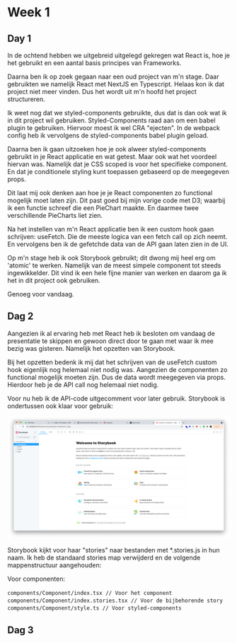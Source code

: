 # Week 1

## Day 1
In de ochtend hebben we uitgebreid uitgelegd gekregen wat
React is, hoe je het gebruikt en een aantal basis principes
van Frameworks.

Daarna ben ik op zoek gegaan naar een oud project van m'n stage.
Daar gebruikten we namelijk React met NextJS en Typescript. Helaas
kon ik dat project niet meer vinden. Dus het wordt uit m'n hoofd
het project structureren.

Ik weet nog dat we styled-components gebruikte, dus dat is dan
ook wat ik in dit project wil gebruiken. Styled-Components raad
aan om een babel plugin te gebruiken. Hiervoor moest ik wel
CRA "ejecten". In de webpack config heb ik vervolgens de styled-components
babel plugin geload.

Daarna ben ik gaan uitzoeken hoe je ook alweer styled-components 
gebruikt in je React applicatie en wat getest. Maar ook wat het
voordeel hiervan was. Namelijk dat je CSS scoped is voor het 
specifieke component. En dat je conditionele styling kunt toepassen
gebaseerd op de meegegeven props.

Dit laat mij ook denken aan hoe je je React componenten zo functional
mogelijk moet laten zijn. Dit past goed bij mijn vorige code met D3; 
waarbij ik een functie schreef die een PieChart maakte. En daarmee
twee verschillende PieCharts liet zien.

Na het instellen van m'n React applicatie ben ik een custom hook
gaan schrijven: useFetch. Die de meeste logica van een fetch call
op zich neemt. En vervolgens ben ik de gefetchde data van de API
gaan laten zien in de UI. 

Op m'n stage heb ik ook Storybook gebruikt; dit dwong mij heel
erg om 'atomic' te werken. Namelijk van de meest simpele component
tot steeds ingewikkelder. Dit vind ik een hele fijne manier van
werken en daarom ga ik het in dit project ook gebruiken.

Genoeg voor vandaag.

## Dag 2
Aangezien ik al ervaring heb met React heb ik besloten om vandaag de presentatie
te skippen en gewoon direct door te gaan met waar ik mee bezig was gisteren. 
Namelijk het opzetten van Storybook.

Bij het opzetten bedenk ik mij dat het schrijven van de useFetch custom hook eigenlijk 
nog helemaal niet nodig was. Aangezien de componenten zo functional mogelijk moeten zijn.
Dus de data wordt meegegeven via props. Hierdoor heb je de API call nog helemaal niet nodig.

Voor nu heb ik de API-code uitgecomment voor later gebruik. Storybook is ondertussen ook
klaar voor gebruik:

![Storybook](assets/storybook.png)

Storybook kijkt voor haar "stories" naar bestanden met *.stories.js in hun naam. Ik heb de
standaard stories map verwijderd en de volgende mappenstructuur aangehouden:

Voor componenten:

`components/Component/index.tsx // Voor het component`
`components/Component/index.stories.tsx // Voor de bijbehorende story`
`components/Component/style.ts // Voor styled-components`

## Dag 3
